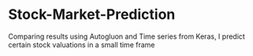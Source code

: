 # Stock-Market-Prediction
Comparing results using Autogluon and Time series from Keras, I predict certain stock valuations in a small time frame
